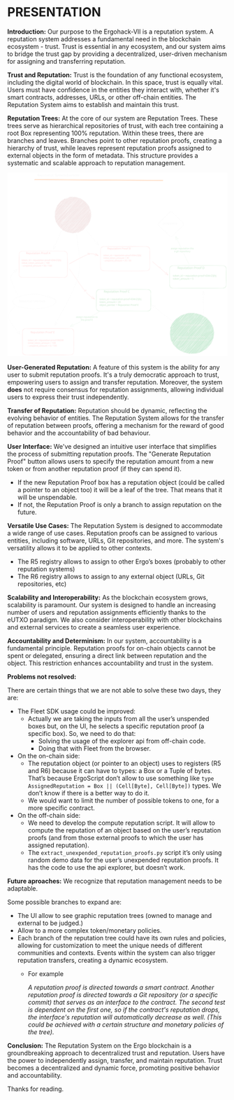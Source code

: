 # PRESENTATION

**Introduction:**
Our purpose to the Ergohack-VII is a reputation system. A reputation system addresses a fundamental need in the blockchain ecosystem - trust. Trust is essential in any ecosystem, and our system aims to bridge the trust gap by providing a decentralized, user-driven mechanism for assigning and transferring reputation.

**Trust and Reputation:**
Trust is the foundation of any functional ecosystem, including the digital world of blockchain. In this space, trust is equally vital. Users must have confidence in the entities they interact with, whether it's smart contracts, addresses, URLs, or other off-chain entities. The Reputation System aims to establish and maintain this trust.

**Reputation Trees:**
At the core of our system are Reputation Trees. These trees serve as hierarchical repositories of trust, with each tree containing a root Box representing 100% reputation. Within these trees, there are branches and leaves. Branches point to other reputation proofs, creating a hierarchy of trust, while leaves represent reputation proofs assigned to external objects in the form of metadata. This structure provides a systematic and scalable approach to reputation management.

![reputation_system-example.svg](resources/reputation_system-example.svg)

**User-Generated Reputation:**
A feature of this system is the ability for any user to submit reputation proofs. It's a truly democratic approach to trust, empowering users to assign and transfer reputation. Moreover, the system **does** not require consensus for reputation assignments, allowing individual users to express their trust independently.

**Transfer of Reputation:**
Reputation should be dynamic, reflecting the evolving behavior of entities. The Reputation System allows for the transfer of reputation between proofs, offering a mechanism for the reward of good behavior and the accountability of bad behaviour.

**User Interface:**
We've designed an intuitive user interface that simplifies the process of submitting reputation proofs. The "Generate Reputation Proof" button allows users to specify the reputation amount from a new token or from another reputation proof (if they can spend it). 

- If the new Reputation Proof box has a reputation object (could be called a pointer to an object too) it will be a leaf of the tree. That means that it will be unspendable.
- If not, the Reputation Proof is only a branch  to assign reputation on the future.

**Versatile Use Cases:**
The Reputation System is designed to accommodate a wide range of use cases. Reputation proofs can be assigned to various entities, including software, URLs, Git repositories, and more. The system's versatility allows it to be applied to other contexts.

- The R5 registry allows to assign to other Ergo’s boxes (probably to other reputation systems)
- The R6 registry allows to assign to any external object (URLs, Git repositories, etc)

**Scalability and Interoperability:**
As the blockchain ecosystem grows, scalability is paramount. Our system is designed to handle an increasing number of users and reputation assignments efficiently thanks to the eUTXO paradigm. We also consider interoperability with other blockchains and external services to create a seamless user experience.

**Accountability and Determinism:**
In our system, accountability is a fundamental principle. Reputation proofs for on-chain objects cannot be spent or delegated, ensuring a direct link between reputation and the object. This restriction enhances accountability and trust in the system.

**Problems not resolved:**

There are certain things that we are not able to solve these two days, they are:

- The Fleet SDK usage could be improved:
    - Actually we are taking the inputs from all the user’s unspended boxes but, on the UI, he selects a specific reputation proof (a specific box). So, we need to do that:
        - Solving the usage of the explorer api from off-chain code.
        - Doing that with Fleet from the browser.
- On the on-chain side:
    - The reputation object (or pointer to an object) uses to registers (R5 and R6) because it can have to types: a Box or a Tuple of bytes. That’s because ErgoScript don’t allow to use something like `type AssignedReputation = Box || (Cell[Byte], Cell[Byte])` types. We don’t know if there is a better way to do it.
    - We would want to limit the number of possible tokens to one, for a more specific contract.
- On the off-chain side:
    - We need to develop the compute reputation script. It will allow to compute the reputation of an object based on the user’s reputation proofs (and from those external proofs to which the user has assigned reputation).
    - The `extract_unexpended_reputation_proofs.py` script it’s only using random demo data for the user’s unexpended reputation proofs. It has the code to use the api explorer, but doesn’t work.

**Future aproaches:**
We recognize that reputation management needs to be adaptable. 

Some possible branches to expand are:

- The UI allow to see graphic reputation trees (owned to manage and external to be judged.)
- Allow to a more complex token/monetary policies.
- Each branch of the reputation tree could have its own rules and policies, allowing for customization to meet the unique needs of different communities and contexts. Events within the system can also trigger reputation transfers, creating a dynamic ecosystem.
    - For example
        
        *A reputation proof is directed towards a smart contract. Another reputation proof is directed towards a Git repository (or a specific commit) that serves as an interface to the contract. The second test is dependent on the first one, so if the contract's reputation drops, the interface's reputation will automatically decrease as well. (This could be achieved with a certain structure and monetary policies of the tree).*
        

**Conclusion:**
The Reputation System on the Ergo blockchain is a groundbreaking approach to decentralized trust and reputation. Users have the power to independently assign, transfer, and maintain reputation. Trust becomes a decentralized and dynamic force, promoting positive behavior and accountability.

Thanks for reading.